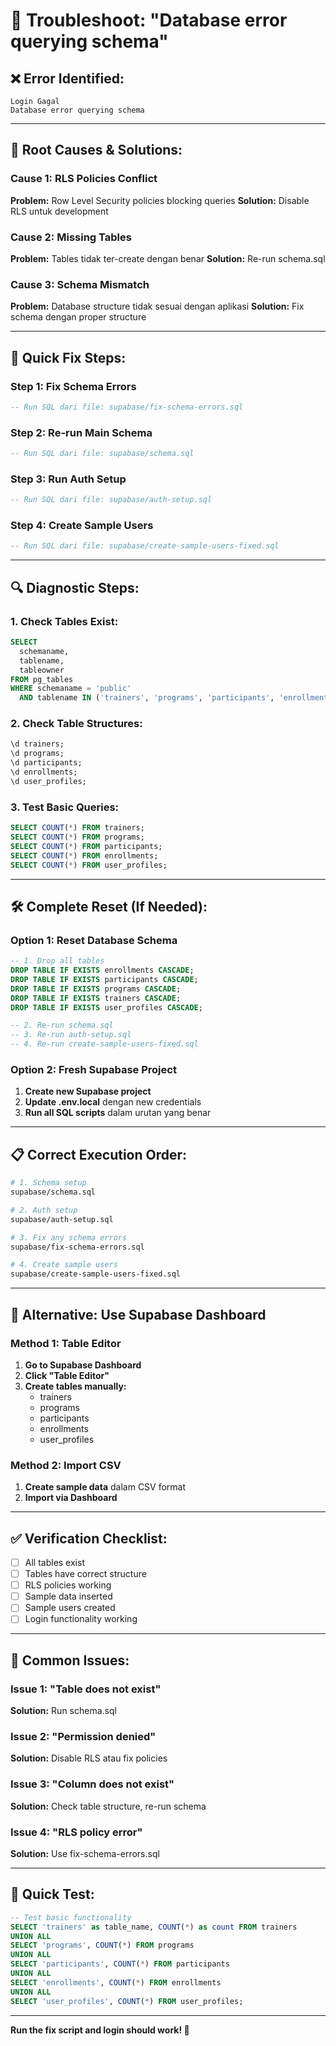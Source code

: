 # 🔧 Troubleshoot: "Database error querying schema"

## ❌ **Error Identified:**
```
Login Gagal
Database error querying schema
```

---

## 🎯 **Root Causes & Solutions:**

### **Cause 1: RLS Policies Conflict**
**Problem:** Row Level Security policies blocking queries
**Solution:** Disable RLS untuk development

### **Cause 2: Missing Tables**
**Problem:** Tables tidak ter-create dengan benar
**Solution:** Re-run schema.sql

### **Cause 3: Schema Mismatch**
**Problem:** Database structure tidak sesuai dengan aplikasi
**Solution:** Fix schema dengan proper structure

---

## 🚀 **Quick Fix Steps:**

### **Step 1: Fix Schema Errors**
```sql
-- Run SQL dari file: supabase/fix-schema-errors.sql
```

### **Step 2: Re-run Main Schema**
```sql
-- Run SQL dari file: supabase/schema.sql
```

### **Step 3: Run Auth Setup**
```sql
-- Run SQL dari file: supabase/auth-setup.sql
```

### **Step 4: Create Sample Users**
```sql
-- Run SQL dari file: supabase/create-sample-users-fixed.sql
```

---

## 🔍 **Diagnostic Steps:**

### **1. Check Tables Exist:**
```sql
SELECT 
  schemaname,
  tablename,
  tableowner
FROM pg_tables 
WHERE schemaname = 'public' 
  AND tablename IN ('trainers', 'programs', 'participants', 'enrollments', 'user_profiles');
```

### **2. Check Table Structures:**
```sql
\d trainers;
\d programs;
\d participants;
\d enrollments;
\d user_profiles;
```

### **3. Test Basic Queries:**
```sql
SELECT COUNT(*) FROM trainers;
SELECT COUNT(*) FROM programs;
SELECT COUNT(*) FROM participants;
SELECT COUNT(*) FROM enrollments;
SELECT COUNT(*) FROM user_profiles;
```

---

## 🛠️ **Complete Reset (If Needed):**

### **Option 1: Reset Database Schema**
```sql
-- 1. Drop all tables
DROP TABLE IF EXISTS enrollments CASCADE;
DROP TABLE IF EXISTS participants CASCADE;
DROP TABLE IF EXISTS programs CASCADE;
DROP TABLE IF EXISTS trainers CASCADE;
DROP TABLE IF EXISTS user_profiles CASCADE;

-- 2. Re-run schema.sql
-- 3. Re-run auth-setup.sql
-- 4. Re-run create-sample-users-fixed.sql
```

### **Option 2: Fresh Supabase Project**
1. **Create new Supabase project**
2. **Update .env.local** dengan new credentials
3. **Run all SQL scripts** dalam urutan yang benar

---

## 📋 **Correct Execution Order:**

```bash
# 1. Schema setup
supabase/schema.sql

# 2. Auth setup  
supabase/auth-setup.sql

# 3. Fix any schema errors
supabase/fix-schema-errors.sql

# 4. Create sample users
supabase/create-sample-users-fixed.sql
```

---

## 🔧 **Alternative: Use Supabase Dashboard**

### **Method 1: Table Editor**
1. **Go to Supabase Dashboard**
2. **Click "Table Editor"**
3. **Create tables manually:**
   - trainers
   - programs
   - participants
   - enrollments
   - user_profiles

### **Method 2: Import CSV**
1. **Create sample data** dalam CSV format
2. **Import via Dashboard**

---

## ✅ **Verification Checklist:**

- [ ] All tables exist
- [ ] Tables have correct structure
- [ ] RLS policies working
- [ ] Sample data inserted
- [ ] Sample users created
- [ ] Login functionality working

---

## 🚨 **Common Issues:**

### **Issue 1: "Table does not exist"**
**Solution:** Run schema.sql

### **Issue 2: "Permission denied"**
**Solution:** Disable RLS atau fix policies

### **Issue 3: "Column does not exist"**
**Solution:** Check table structure, re-run schema

### **Issue 4: "RLS policy error"**
**Solution:** Use fix-schema-errors.sql

---

## 🎯 **Quick Test:**

```sql
-- Test basic functionality
SELECT 'trainers' as table_name, COUNT(*) as count FROM trainers
UNION ALL
SELECT 'programs', COUNT(*) FROM programs
UNION ALL
SELECT 'participants', COUNT(*) FROM participants
UNION ALL
SELECT 'enrollments', COUNT(*) FROM enrollments
UNION ALL
SELECT 'user_profiles', COUNT(*) FROM user_profiles;
```

---

**Run the fix script and login should work! 🚀**
